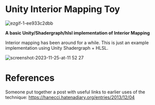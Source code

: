 # Unity Interior Mapping Toy

![ezgif-1-ee933c2dbb](https://github.com/user-attachments/assets/ef778138-7509-4f13-8dba-059d660397d6)

**A basic Unity/Shadergraph/hlsl implementation of Interior Mapping**

Interior mapping has been around for a while. 
This is just an example implementation using Unity Shadergraph + HLSL. 

![screenshot-2023-11-25-at-11 52 27](https://github.com/user-attachments/assets/49a29546-7fb5-4316-a23e-6673d969f62b)

# References
Someone put together a post with useful links to earlier uses of the technique:
https://hanecci.hatenadiary.org/entries/2013/12/04
